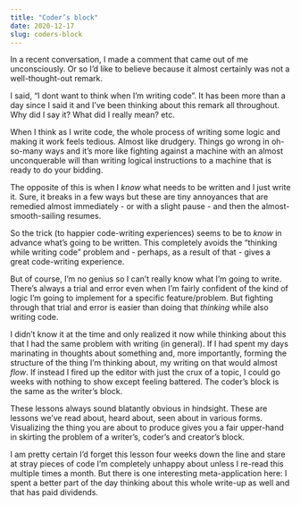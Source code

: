 ```yaml
---
title: "Coder’s block"
date: 2020-12-17
slug: coders-block
---
```


In a recent conversation, I made a comment that came out of me unconsciously. Or so I’d like to believe because it almost certainly was not a well-thought-out remark.

I said, “I dont want to think when I’m writing code”. It has been more than a day since I said it and I’ve been thinking about this remark all throughout. Why did I say it? What did I really mean? etc.

When I think as I write code, the whole process of writing some logic and making it work feels tedious. Almost like drudgery. Things go wrong in oh-so-many ways and it’s more like fighting against a machine with an almost unconquerable will than writing logical instructions to a machine that is ready to do your bidding.

The opposite of this is when I _know_ what needs to be written and I just write it. Sure, it breaks in a few ways but these are tiny annoyances that are remedied almost immediately - or with a slight pause - and then the almost-smooth-sailing resumes.

So the trick (to happier code-writing experiences) seems to be to _know_ in advance what’s going to be written. This completely avoids the “thinking while writing code” problem and - perhaps, as a result of that - gives a great code-writing experience.

But of course, I’m no genius so I can’t really know what I’m going to write. There’s always a trial and error even when I’m fairly confident of the kind of logic I’m going to implement for a specific feature/problem. But fighting through that trial and error is easier than doing that _thinking_ while also writing code.

I didn’t know it at the time and only realized it now while thinking about this that I had the same problem with writing (in general). If I had spent my days marinating in thoughts about something and, more importantly, forming the structure of the thing I’m thinking about, my writing on that would almost _flow_. If instead I fired up the editor with just the crux of a topic, I could go weeks with nothing to show except feeling battered. The coder’s block is the same as the writer’s block.

These lessons always sound blatantly obvious in hindsight. These are lessons we’ve read about, heard about, seen about in various forms. Visualizing the thing you are about to produce gives you a fair upper-hand in skirting the problem of a writer’s, coder’s and creator’s block.

I am pretty certain I’d forget this lesson four weeks down the line and stare at stray pieces of code I’m completely unhappy about unless I re-read this multiple times a month. But there is one interesting meta-application here: I spent a better part of the day thinking about this whole write-up as well and that has paid dividends.

